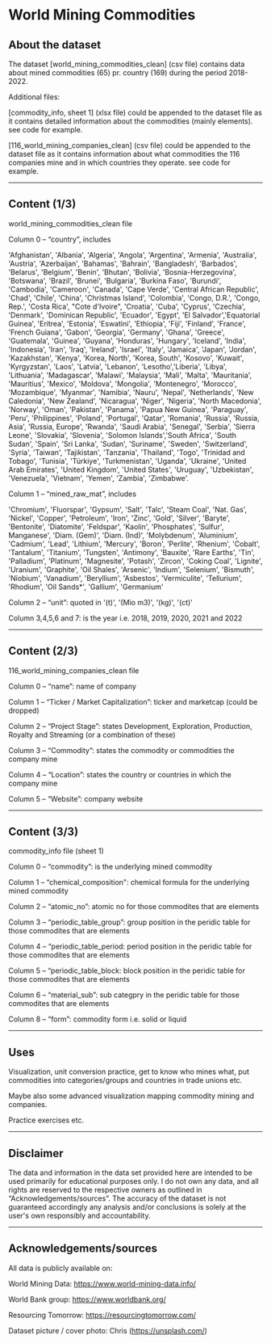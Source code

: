 # World Mining Commodities

## About the dataset

The dataset [world_mining_commodities_clean] (csv file) contains data about mined commodities (65) pr. country (169) during the period 2018-2022. 

Additional files:

[commodity_info, sheet 1] (xlsx file) could be appended to the dataset file as it contains detailed information about the commodities (mainly elements). see code for example.

[116_world_mining_companies_clean] (csv file) could be appended to the dataset file as it contains information about what commodities the 116 companies mine and in which countries they operate. see code for example.


**************************************************************

## Content (1/3)

world_mining_commodities_clean file

Column 0 – “country”, includes

'Afghanistan', 'Albania', 'Algeria', 'Angola', 'Argentina', 'Armenia', 'Australia', 'Austria', 'Azerbaijan', 'Bahamas', 'Bahrain', 'Bangladesh', 'Barbados', 'Belarus', 'Belgium', 'Benin', 'Bhutan', 'Bolivia', 'Bosnia-Herzegovina', 'Botswana', 'Brazil', 'Brunei', 'Bulgaria', 'Burkina Faso', 'Burundi', 'Cambodia', 'Cameroon', 'Canada', 'Cape Verde', 'Central African Republic', 'Chad', 'Chile', 'China', 'Christmas Island', 'Colombia', 'Congo, D.R.', 'Congo, Rep.', 'Costa Rica', "Cote d'Ivoire", 'Croatia', 'Cuba', 'Cyprus', 'Czechia', 'Denmark', 'Dominican Republic', 'Ecuador', 'Egypt', 'El Salvador','Equatorial Guinea', 'Eritrea', 'Estonia', 'Eswatini', 'Ethiopia', 'Fiji', 'Finland', 'France', 'French Guiana', 'Gabon', 'Georgia', 'Germany', 'Ghana', 'Greece', 'Guatemala', 'Guinea', 'Guyana', 'Honduras', 'Hungary', 'Iceland', 'India', 'Indonesia', 'Iran', 'Iraq', 'Ireland', 'Israel', 'Italy', 'Jamaica', 'Japan', 'Jordan', 'Kazakhstan', 'Kenya', 'Korea, North', 'Korea, South', 'Kosovo', 'Kuwait', 'Kyrgyzstan', 'Laos', 'Latvia', 'Lebanon', 'Lesotho','Liberia', 'Libya', 'Lithuania', 'Madagascar', 'Malawi', 'Malaysia', 'Mali', 'Malta', 'Mauritania', 'Mauritius', 'Mexico', 'Moldova', 'Mongolia', 'Montenegro', 'Morocco', 'Mozambique', 'Myanmar', 'Namibia', 'Nauru', 'Nepal', 'Netherlands', 'New Caledonia', 'New Zealand', 'Nicaragua', 'Niger', 'Nigeria', 'North Macedonia', 'Norway', 'Oman', 'Pakistan', 'Panama', 'Papua New Guinea', 'Paraguay', 'Peru', 'Philippines', 'Poland', 'Portugal', 'Qatar', 'Romania', 'Russia', 'Russia, Asia', 'Russia, Europe', 'Rwanda', 'Saudi Arabia', 'Senegal', 'Serbia', 'Sierra Leone', 'Slovakia', 'Slovenia', 'Solomon Islands','South Africa', 'South Sudan', 'Spain', 'Sri Lanka', 'Sudan', 'Suriname', 'Sweden', 'Switzerland', 'Syria', 'Taiwan', 'Tajikistan', 'Tanzania', 'Thailand', 'Togo', 'Trinidad and Tobago', 'Tunisia', 'Türkiye', 'Turkmenistan', 'Uganda', 'Ukraine', 'United Arab Emirates', 'United Kingdom', 'United States', 'Uruguay', 'Uzbekistan', 'Venezuela', 'Vietnam', 'Yemen', 'Zambia', 'Zimbabwe'.

Column 1 – “mined_raw_mat”, includes

'Chromium', 'Fluorspar', 'Gypsum', 'Salt', 'Talc', 'Steam Coal', 'Nat. Gas', 'Nickel', 'Copper', 'Petroleum', 'Iron', 'Zinc', 'Gold', 'Silver', 'Baryte', 'Bentonite', 'Diatomite', 'Feldspar', 'Kaolin', 'Phosphates', 'Sulfur', Manganese', 'Diam. (Gem)', 'Diam. (Ind)', 'Molybdenum', 'Aluminium', 'Cadmium', 'Lead', 'Lithium', 'Mercury', 'Boron', 'Perlite', 'Rhenium', 'Cobalt', 'Tantalum', 'Titanium', 'Tungsten', 'Antimony', 'Bauxite', 'Rare Earths', 'Tin', 'Palladium', 'Platinum', 'Magnesite', 'Potash', 'Zircon', 'Coking Coal', 'Lignite', 'Uranium',  'Graphite', 'Oil Shales', 'Arsenic', 'Indium', 'Selenium',  'Bismuth', 'Niobium', 'Vanadium', 'Beryllium', 'Asbestos',  'Vermiculite', 'Tellurium', 'Rhodium', 'Oil Sands*', 'Gallium',  'Germanium'

Column 2 – “unit”: quoted in '(t)', '(Mio m3)', '(kg)', '(ct)'

Column 3,4,5,6 and 7: is the year i.e. 2018, 2019, 2020, 2021 and 2022

**************************************************************

## Content (2/3)

116_world_mining_companies_clean file

Column 0 – “name”: name of company

Column 1 – “Ticker / Market Capitalization”: ticker and marketcap (could be dropped)

Column 2 – “Project Stage”: states Development, Exploration, Production, Royalty and Streaming (or a combination of these)

Column 3 – “Commodity”: states the commodity or commodities the company mine

Column 4 – “Location”: states the country or countries in which the company mine

Column 5 – “Website”: company website

**************************************************************

## Content (3/3)

commodity_info file (sheet 1)

Column 0 – “commodity”: is the underlying mined commodity

Column 1 – “chemical_composition": chemical formula for the underlying mined commodity

Column 2 – “atomic_no”: atomic no for those commodites that are elements

Column 3 – “periodic_table_group”: group position in the peridic table for those commodites that are elements

Column 4 – “periodic_table_period: period position in the peridic table for those commodites that are elements

Column 5 – “periodic_table_block: block position in the peridic table for those commodites that are elements

Column 6 – “material_sub”: sub categpry in the peridic table for those commodites that are elements

Column 8 – “form”: commodity form i.e. solid or liquid

**************************************************************

## Uses

Visualization, unit conversion practice, get to know who mines what, put commodities into categories/groups and countries in trade unions etc. 

Maybe also some advanced visualization mapping commodity mining and companies.

Practice exercises etc.

________________________________________

## Disclaimer

The data and information in the data set provided here are intended to be used primarily for educational purposes only. I do not own any data, and all rights are reserved to the respective owners as outlined in “Acknowledgements/sources”. The accuracy of the dataset is not guaranteed accordingly any analysis and/or conclusions is solely at the user's own responsibly and accountability.

________________________________________

## Acknowledgements/sources

All data is publicly available on:

World Mining Data: https://www.world-mining-data.info/ 

World Bank group: https://www.worldbank.org/ 

Resourcing Tomorrow: https://resourcingtomorrow.com/ 

Dataset picture / cover photo: Chris (https://unsplash.com/)
